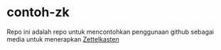 # contoh-zk

Repo ini adalah repo untuk mencontohkan penggunaan github sebagai media untuk menerapkan [Zettelkasten](https://en.wikipedia.org/wiki/Zettelkasten)
